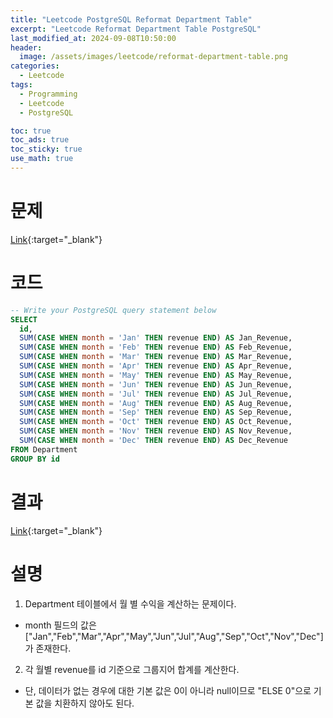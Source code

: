 ```yaml
---
title: "Leetcode PostgreSQL Reformat Department Table"
excerpt: "Leetcode Reformat Department Table PostgreSQL"
last_modified_at: 2024-09-08T10:50:00
header:
  image: /assets/images/leetcode/reformat-department-table.png
categories:
  - Leetcode
tags:
  - Programming
  - Leetcode
  - PostgreSQL

toc: true
toc_ads: true
toc_sticky: true
use_math: true
---
```

# 문제
[Link](https://leetcode.com/problems/reformat-department-table/){:target="_blank"}

# 코드
```sql
-- Write your PostgreSQL query statement below
SELECT
  id,
  SUM(CASE WHEN month = 'Jan' THEN revenue END) AS Jan_Revenue,
  SUM(CASE WHEN month = 'Feb' THEN revenue END) AS Feb_Revenue,
  SUM(CASE WHEN month = 'Mar' THEN revenue END) AS Mar_Revenue,
  SUM(CASE WHEN month = 'Apr' THEN revenue END) AS Apr_Revenue,
  SUM(CASE WHEN month = 'May' THEN revenue END) AS May_Revenue,
  SUM(CASE WHEN month = 'Jun' THEN revenue END) AS Jun_Revenue,
  SUM(CASE WHEN month = 'Jul' THEN revenue END) AS Jul_Revenue,
  SUM(CASE WHEN month = 'Aug' THEN revenue END) AS Aug_Revenue,
  SUM(CASE WHEN month = 'Sep' THEN revenue END) AS Sep_Revenue,
  SUM(CASE WHEN month = 'Oct' THEN revenue END) AS Oct_Revenue,
  SUM(CASE WHEN month = 'Nov' THEN revenue END) AS Nov_Revenue,
  SUM(CASE WHEN month = 'Dec' THEN revenue END) AS Dec_Revenue
FROM Department
GROUP BY id
```

# 결과
[Link](https://leetcode.com/problems/reformat-department-table/submissions/1382623248/){:target="_blank"}

# 설명
1. Department 테이블에서 월 별 수익을 계산하는 문제이다.
- month 필드의 값은 ["Jan","Feb","Mar","Apr","May","Jun","Jul","Aug","Sep","Oct","Nov","Dec"]가 존재한다.

2. 각 월별 revenue를 id 기준으로 그룹지어 합계를 계산한다.
- 단, 데이터가 없는 경우에 대한 기본 값은 0이 아니라 null이므로 "ELSE 0"으로 기본 값을 치환하지 않아도 된다.